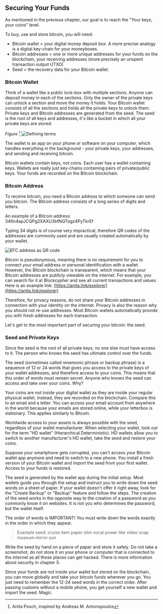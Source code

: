 ## Securing Your Funds

As mentioned in the previous chapter, our goal is to reach the "Your keys, your coins" level.

To buy, use and store bitcoin, you will need:

* Bitcoin wallet = your digital money deposit box. A more precise analogy is a digital key-chain for your moneyboxes.
* Bitcoin addresses = one or more unique addresses for your funds on the blockchain, your receiving addresses (more precisely an unspent transaction output UTXO)
* Seed = the recovery data for your Bitcoin wallet.

### Bitcoin Wallet
Think of a wallet like a public lock-box with multiple sections. Anyone can deposit money in each of the sections. Only the owner of the private keys can unlock a section and move the money it holds. Your Bitcoin wallet consists of all the sections and holds all the private keys to unlock them. Private keys and Bitcoin addresses are generated from the seed. The seed is the root of all keys and addresses, it's like a bucket in which all your private keys are stored.

*Figure* [^69]
![Defining terms](resources/_seed-postbox.png) 

The wallet is an app on your phone or software on your computer, which handles everything in the background - your private keys, your addresses, and sending and receiving bitcoin.

Bitcoin wallets contain keys, not coins. Each user has a wallet containing keys. Wallets are really just key-chains containing pairs of private/public keys. Your funds are recorded on the Bitcoin blockchain.

### Bitcoin Address
To receive bitcoin, you need a Bitcoin address to which someone can send you bitcoin. The Bitcoin address consists of a long series of digits and letters.

An example of a Bitcoin address:  
346n4apJCQPg2XAXU3bfNQTogz4PyTkrEf

Typing 34 digits is of course very impractical, therefore QR codes of the addresses are commonly used and are usually created automatically by your wallet.

![BTC address as QR code](resources/_address-book.PNG)

Bitcoin is pseudonymous, meaning there is no requirement for you to connect your email address or personal identification with a wallet. However, the Bitcoin blockchain is transparent, which means that your Bitcoin addresses are publicly viewable on the internet. For example, you can search for it at Blockcypher and see all current transactions and values. Here is an example link: [https://anita.link/explorer](https://anita.link/explorer)

Therefore, for privacy reasons, do not share your Bitcoin addresses in connection with your identity on the internet. Privacy is also the reason why you should not re-use addresses. Most Bitcoin wallets automatically provide you with fresh addresses for each transaction.

Let's get to the most important part of securing your bitcoin: the seed.

### Seed and Private Keys

Since the seed is the root of all private keys, no one else must have access to it. The person who knows the seed has ultimate control over the funds.

The seed (sometimes called mnemonic phrase or backup phrase) is a sequence of 12 or 24 words that gives you access to the private keys of your wallet addresses, and therefore access to your coins. This means that this order of words must remain secret. Anyone who knows the seed can access and take over your coins. Why?

Your coins are not inside your digital wallet as they are inside your regular physical wallet. Instead, they are recorded on the blockchain. Compare this to an email and a letter. You can access your email account from anywhere in the world because your emails are stored online, while your letterbox is stationary. This applies similarly to Bitcoin.

Worldwide access to your assets is always possible with the seed, regardless of your wallet manufacturer. When selecting your wallet, look out for the term "HD wallet" (Hierarchical Deterministic). HD wallets allow you to switch to another manufacturer's HD wallet, take the seed and restore your coins.

Suppose your smartphone gets corrupted, you can't access your Bitcoin wallet app anymore and need to switch to a new phone. You install a fresh version of your Bitcoin wallet and import the seed from your first wallet. Access to your funds is restored.

The seed is generated by the wallet app during the initial setup. Most wallets guide you through the setup and instruct you to write down the seed words on a sheet of paper. If your wallet doesn't offer it right away, look for the "Create Backup" or "Backup" feature and follow the steps. The creation of the seed works in the opposite way to the creation of a password as you commonly know it on websites. It is not you who determines the password, but the wallet itself.

The order of words is IMPORTANT! You must write down the words exactly in the order in which they appear.

> Example seed: cruise item paper slim vocal power like video snap museum mirror sun

Write the seed by hand on a piece of paper and store it safely. Do not take a screenshot, do not store it on your phone or computer that is connected to the internet as all those places can get hacked. There is more information about security in chapter 5.

Since your funds are not inside your wallet but stored on the blockchain, you can move globally and take your bitcoin funds wherever you go. You just need to remember the 12-24 seed words in the correct order. After passing customs without a mobile phone, you get yourself a new wallet and import the seed. Magic.

[^69]: Anita Posch, inspired by Andreas M. Antonopoulos
